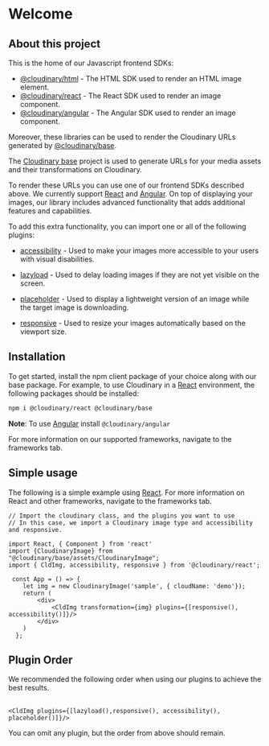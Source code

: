 # Welcome

## About this project

This is the home of our Javascript frontend SDKs:
<br />

- [@cloudinary/html](https://www.npmjs.com/package/@cloudinary/html) - The HTML SDK used to render an HTML image
 element.
- [@cloudinary/react](https://www.npmjs.com/package/@cloudinary/react) - The React SDK used to render an image
 component.
- [@cloudinary/angular](https://www.npmjs.com/package/@cloudinary/angular) - The Angular SDK used to render an image
 component.

Moreover, these libraries can be used to render the
Cloudinary URLs generated by [@cloudinary/base](https://github.com/cloudinary/cloudinary-js-base).
<br />

The [Cloudinary base](https://github.com/cloudinary/cloudinary-js-base) project is used to generate URLs for your 
media assets and their transformations on Cloudinary. 
<br />

To render these URLs you can use one of our frontend SDKs described above. We currently support [React](https://cloudinary.github.io/frontend-frameworks/public/docs/ReactSDK.html)
and [Angular](https://cloudinary.github.io/frontend-frameworks/public/docs/AngularSDK.html).
On top of displaying your images, our library includes advanced functionality that adds additional features
and capabilities. 
                                                 

To add this extra functionality, you can import one or all of the following plugins:

- [accessibility](https://cloudinary.github.io/frontend-frameworks/public/docs/accessibility.html) - Used to make your images more accessible to your users with visual disabilities. 

- [lazyload](https://cloudinary.github.io/frontend-frameworks/public/docs/lazyload.html) - Used to delay loading images if they are not yet visible on the screen.

- [placeholder](https://cloudinary.github.io/frontend-frameworks/public/docs/placeholder.html) - Used to display a lightweight version of an image while the target image is downloading.

- [responsive](https://cloudinary.github.io/frontend-frameworks/public/docs/responsive.html) - Used to resize your images automatically based on the viewport size.


## Installation
To get started, install the npm client package of your choice along with our base package.
For example, to use Cloudinary in a [React](https://cloudinary.github.io/frontend-frameworks/public/docs/ReactSDK.html) environment, the following packages should be installed:
   
```bash
npm i @cloudinary/react @cloudinary/base
```

**Note**: To use [Angular](https://cloudinary.github.io/frontend-frameworks/public/docs/AngularSDK.html) install `@cloudinary/angular` 

For more information on our supported frameworks, navigate to the frameworks tab.

## Simple usage
The following is a simple example using [React](https://cloudinary.github.io/frontend-frameworks/public/docs/ReactSDK.html).
For more information on React and other frameworks, navigate to the frameworks tab. 
```tsx
// Import the cloudinary class, and the plugins you want to use
// In this case, we import a Cloudinary image type and accessibility and responsive.

import React, { Component } from 'react'
import {CloudinaryImage} from "@cloudinary/base/assets/CloudinaryImage";
import { CldImg, accessibility, responsive } from '@cloudinary/react';

 const App = () => {
    let img = new CloudinaryImage('sample', { cloudName: 'demo'});
    return (
        <div>
            <CldImg transformation={img} plugins={[responsive(), accessibility()]}/>
        </div>
    )
  };
```

## Plugin Order

<div>
We recommended the following order when using our plugins to achieve the best results. 
<br/><br/>

```tsx
<CldImg plugins={[lazyload(),responsive(), accessibility(), placeholder()]}/>
```

You can omit any plugin, but the order from above should remain.
</div>
